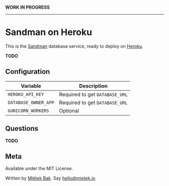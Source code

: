 **WORK IN PROGRESS**

---


Sandman on Heroku
=================

This is the [Sandman][] database service, ready to deploy on [Heroku][].

**TODO**


Configuration
-------------

Variable             | Description
---------------------|------------
`HEROKU_API_KEY`     | Required to get `DATABASE_URL`
`DATABASE_OWNER_APP` | Required to get `DATABASE_URL`
`GUNICORN_WORKERS`   | Optional


Questions
---------

**TODO**


Meta
----

Available under the MIT License.

Written by [Miëtek Bak][].  Say hello@mietek.io


[Sandman]:               http://sandman.io
[Heroku]:                https://www.heroku.com
[Miëtek Bak]:            http://mietek.io
